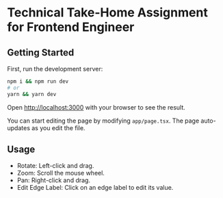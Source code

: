 # Technical Take-Home Assignment for Frontend Engineer

## Getting Started

First, run the development server:

```bash
npm i && npm run dev
# or
yarn && yarn dev
```

Open [http://localhost:3000](http://localhost:3000) with your browser to see the result.

You can start editing the page by modifying `app/page.tsx`. The page auto-updates as you edit the file.

## Usage

- Rotate: Left-click and drag.
- Zoom: Scroll the mouse wheel.
- Pan: Right-click and drag.
- Edit Edge Label: Click on an edge label to edit its value.